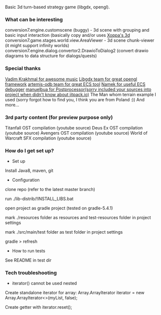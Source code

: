 Basic 3d turn-based strategy game (libgdx, opengl).

### What can be interesting ###
conversion7.engine.customscene (buggy) - 3d scene with grouping and basic input interaction (basically copy and/or uses [Xoppa's 3d](https://xoppa.github.io/blog/loading-a-scene-with-libgdx/)
conversion7.game.stages.world.view.AreaViewer - 3d scene chunk-viewer (it might support infinity worlds)
conversion7.engine.dialog.convertor2.DrawioToDialog2 (convert drawio diagrams to data structure for dialogs/quests)

### Special thanks ###

[Vadim Krakhmal for awesome music](https://soundcloud.com/jeaniro)
[Libgdx team for great opengl framework](https://github.com/libgdx/libgdx)
[artemis-odb team for great ECS tool](https://github.com/junkdog/artemis-odb)
[Namek for useful ECS debugger](https://github.com/Namek/artemis-odb-entity-tracker)
[manuelbua for Postprocessor(sorry included your sources into project when didn't know about jitpack.io)](https://github.com/manuelbua/libgdx-contribs)
The Man whom terrain example I used (sorry forgot how to find you, I think you are from Poland :))
And more...

### 3rd party content (for preview purpose only) ###
Titanfall OST compilation (youtube source)
Deus Ex OST compilation (youtube source)
Avengers OST compilation (youtube source)
World of Warcraft SFX compilation (youtube source)

### How do I get set up? ###

* Set up

Install Java8, maven, git

* Configuration

clone repo (refer to the latest master branch)

run ./lib-distrib/!INSTALL_LIBS.bat

open project as gradle project (tested on gradle-5.4.1)

mark ./resources folder as resources and test-resources folder in project settings

mark ./src/main/test folder as test folder in project settings

gradle > refresh

* How to run tests

See README in test dir

### Tech troubleshooting ###

* iterator() cannot be used nested

Create standalone iterator for array: Array.ArrayIterator iterator = new Array.ArrayIterator<>(myList, false);

Create getter with iterator.reset();